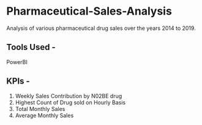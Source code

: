 # Pharmaceutical-Sales-Analysis
Analysis of various pharmaceutical drug sales over the years 2014 to 2019.

## Tools Used - 
PowerBI

## KPIs -
1. Weekly Sales Contribution by N02BE drug
2. Highest Count of Drug sold on Hourly Basis
3. Total Monthly Sales
4. Average Monthly Sales

